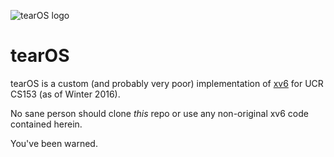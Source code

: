 ![tearOS logo](/../img/img/tearOS90.png?raw=true "tearOS")
# tearOS
tearOS is a custom (and probably very poor) implementation of 
[xv6](../master/README) for UCR CS153 (as of Winter 2016).

No sane person should clone *this* repo or use any non-original xv6 code 
contained herein.

You've been warned.
